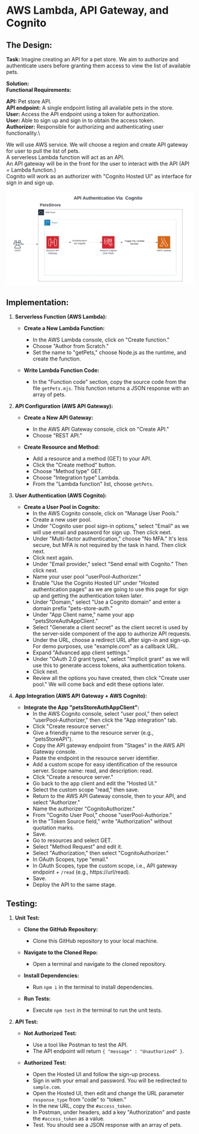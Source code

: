 # AWS Lambda, API Gateway, and Cognito

## The Design:

**Task:**
Imagine creating an API for a pet store. We aim to authorize and authenticate users before granting them access to view the list of available pets.

**Solution:**\
**Functional Requirements:**

**API:** Pet store API.\
**API endpoint:** A single endpoint listing all available pets in the store.\
**User:** Access the API endpoint using a token for authorization.\
**User:** Able to sign up and sign in to obtain the access token.\
**Authorizer:** Responsible for authorizing and authenticating user functionality.\

We will use AWS service. We will choose a region and create API gateway for user to pull the list of pets.\
A serverless Lambda function will act as an API.\
An API gateway will be in the front for the user to interact with the API (API = Lambda function.)\
Cognito will work as an authorizer with "Cognito Hosted UI" as interface for sign in and sign up.

![Pets Store Diagram](images/pets-store-diagram.png)

## Implementation:

1. **Serverless Function (AWS Lambda):**

   - **Create a New Lambda Function:**

     - In the AWS Lambda console, click on "Create function."
     - Choose "Author from Scratch."
     - Set the name to "getPets," choose Node.js as the runtime, and create the function.

   - **Write Lambda Function Code:**
     - In the "Function code" section, copy the source code from the file `getPets.mjs`. This function returns a JSON response with an array of pets.

2. **API Configuration (AWS API Gateway):**

   - **Create a New API Gateway:**

     - In the AWS API Gateway console, click on "Create API."
     - Choose "REST API."

   - **Create Resource and Method:**
     - Add a resource and a method (GET) to your API.
     - Click the "Create method" button.
     - Choose "Method type" GET.
     - Choose "Integration type" Lambda.
     - From the "Lambda function" list, choose `getPets`.

3. **User Authentication (AWS Cognito):**

   - **Create a User Pool in Cognito:**
     - In the AWS Cognito console, click on "Manage User Pools."
     - Create a new user pool.
     - Under "Cognito user pool sign-in options," select "Email" as we will use email and password for sign up. Then click next.
     - Under "Multi-factor authentication," choose "No MFA." It's less secure, but MFA is not required by the task in hand. Then click next.
     - Click next again.
     - Under "Email provider," select "Send email with Cognito." Then click next.
     - Name your user pool "userPool-Authorizer."
     - Enable "Use the Cognito Hosted UI" under "Hosted authentication pages" as we are going to use this page for sign up and getting the authentication token later.
     - Under "Domain," select "Use a Cognito domain" and enter a domain prefix "pets-store-auth."
     - Under "App Client name," name your app "petsStoreAuthAppClient."
     - Select "Generate a client secret" as the client secret is used by the server-side component of the app to authorize API requests.
     - Under the URL, choose a redirect URL after sign-in and sign-up. For demo purposes, use "example.com" as a callback URL.
     - Expand "Advanced app client settings."
     - Under "OAuth 2.0 grant types," select "Implicit grant" as we will use this to generate access tokens, aka authentication tokens.
     - Click next.
     - Review all the options you have created, then click "Create user pool." We will come back and edit these options later.

4. **App Integration (AWS API Gateway + AWS Cognito):**

   - **Integrate the App "petsStoreAuthAppClient":**
     - In the AWS Cognito console, select "user pool," then select "userPool-Authorizer," then click the "App integration" tab.
     - Click "Create resource server."
     - Give a friendly name to the resource server (e.g., "petsStoreAPI").
     - Copy the API gateway endpoint from "Stages" in the AWS API Gateway console.
     - Paste the endpoint in the resource server identifier.
     - Add a custom scope for easy identification of the resource server. Scope name: read, and description: read.
     - Click "Create a resource server."
     - Go back to the app client and edit the "Hosted UI."
     - Select the custom scope "read," then save.
     - Return to the AWS API Gateway console, then to your API, and select "Authorizer."
     - Name the authorizer "CognitoAuthorizer."
     - From "Cognito User Pool," choose "userPool-Authorize."
     - In the "Token Source field," write "Authorization" without quotation marks.
     - Save.
     - Go to resources and select GET.
     - Select "Method Request" and edit it.
     - Select "Authorization," then select "CognitoAuthorizer."
     - In OAuth Scopes, type "email."
     - In OAuth Scopes, type the custom scope, i.e., API gateway endpoint + `/read` (e.g., https://url/read).
     - Save.
     - Deploy the API to the same stage.

## Testing:

1. **Unit Test:**

   - **Clone the GitHub Repository:**

     - Clone this GitHub repository to your local machine.

   - **Navigate to the Cloned Repo:**

     - Open a terminal and navigate to the cloned repository.

   - **Install Dependencies:**

     - Run `npm i` in the terminal to install dependencies.

   - **Run Tests:**
     - Execute `npm test` in the terminal to run the unit tests.

2. **API Test:**

   - **Not Authorized Test:**

     - Use a tool like Postman to test the API.
     - The API endpoint will return `{ "message" : "Unauthorized" }`.

   - **Authorized Test:**
     - Open the Hosted UI and follow the sign-up process.
     - Sign in with your email and password. You will be redirected to `sample.com`.
     - Open the Hosted UI, then edit and change the URL parameter `response_type` from "code" to "token."
     - In the new URL, copy the `#access_token`.
     - In Postman, under headers, add a key "Authorization" and paste the `#access_token` as a value.
     - Test. You should see a JSON response with an array of pets.
